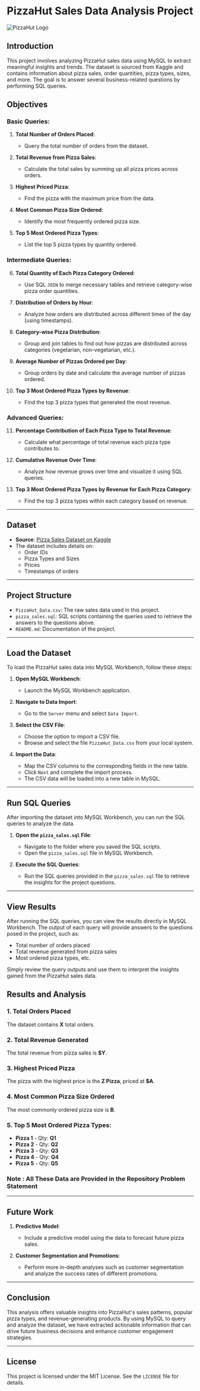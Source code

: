 # PizzaHut Sales Data Analysis Project

![PizzaHut Logo](https://seeklogo.com/images/P/pizza-hut-logo-DBFE2E48AF-seeklogo.com.png)

## Introduction

This project involves analyzing PizzaHut sales data using MySQL to extract meaningful insights and trends. The dataset is sourced from Kaggle and contains information about pizza sales, order quantities, pizza types, sizes, and more. The goal is to answer several business-related questions by performing SQL queries.

## Objectives

### Basic Queries:

1. **Total Number of Orders Placed**:
   - Query the total number of orders from the dataset.
   
2. **Total Revenue from Pizza Sales**:
   - Calculate the total sales by summing up all pizza prices across orders.

3. **Highest Priced Pizza**:
   - Find the pizza with the maximum price from the data.

4. **Most Common Pizza Size Ordered**:
   - Identify the most frequently ordered pizza size.

5. **Top 5 Most Ordered Pizza Types**:
   - List the top 5 pizza types by quantity ordered.

### Intermediate Queries:

6. **Total Quantity of Each Pizza Category Ordered**:
   - Use SQL `JOIN` to merge necessary tables and retrieve category-wise pizza order quantities.

7. **Distribution of Orders by Hour**:
   - Analyze how orders are distributed across different times of the day (using timestamps).

8. **Category-wise Pizza Distribution**:
   - Group and join tables to find out how pizzas are distributed across categories (vegetarian, non-vegetarian, etc.).

9. **Average Number of Pizzas Ordered per Day**:
   - Group orders by date and calculate the average number of pizzas ordered.

10. **Top 3 Most Ordered Pizza Types by Revenue**:
    - Find the top 3 pizza types that generated the most revenue.

### Advanced Queries:

11. **Percentage Contribution of Each Pizza Type to Total Revenue**:
    - Calculate what percentage of total revenue each pizza type contributes to.

12. **Cumulative Revenue Over Time**:
    - Analyze how revenue grows over time and visualize it using SQL queries.

13. **Top 3 Most Ordered Pizza Types by Revenue for Each Pizza Category**:
    - Find the top 3 pizza types within each category based on revenue.

---

## Dataset

- **Source**: [Pizza Sales Dataset on Kaggle](https://www.kaggle.com/datasets)
- The dataset includes details on:
  - Order IDs
  - Pizza Types and Sizes
  - Prices
  - Timestamps of orders

---

## Project Structure

- `PizzaHut_Data.csv`: The raw sales data used in this project.
- `pizza_sales.sql`: SQL scripts containing the queries used to retrieve the answers to the questions above.
- `README.md`: Documentation of the project.

---

## Load the Dataset

To load the PizzaHut sales data into MySQL Workbench, follow these steps:

1. **Open MySQL Workbench**:
   - Launch the MySQL Workbench application.

2. **Navigate to Data Import**:
   - Go to the `Server` menu and select `Data Import`.

3. **Select the CSV File**:
   - Choose the option to import a CSV file.
   - Browse and select the file `PizzaHut_Data.csv` from your local system.

4. **Import the Data**:
   - Map the CSV columns to the corresponding fields in the new table.
   - Click `Next` and complete the import process.
   - The CSV data will be loaded into a new table in MySQL.

---

## Run SQL Queries

After importing the dataset into MySQL Workbench, you can run the SQL queries to analyze the data.

1. **Open the `pizza_sales.sql` File**:
   - Navigate to the folder where you saved the SQL scripts.
   - Open the `pizza_sales.sql` file in MySQL Workbench.

2. **Execute the SQL Queries**:
   - Run the SQL queries provided in the `pizza_sales.sql` file to retrieve the insights for the project questions.

---

## View Results

After running the SQL queries, you can view the results directly in MySQL Workbench. The output of each query will provide answers to the questions posed in the project, such as:

- Total number of orders placed
- Total revenue generated from pizza sales
- Most ordered pizza types, etc.

Simply review the query outputs and use them to interpret the insights gained from the PizzaHut sales data.


## Results and Analysis

### 1. Total Orders Placed
The dataset contains **X** total orders.

### 2. Total Revenue Generated
The total revenue from pizza sales is **$Y**.

### 3. Highest Priced Pizza
The pizza with the highest price is the **Z Pizza**, priced at **$A**.

### 4. Most Common Pizza Size Ordered
The most commonly ordered pizza size is **B**.

### 5. Top 5 Most Ordered Pizza Types:
- **Pizza 1** - Qty: **Q1**
- **Pizza 2** - Qty: **Q2**
- **Pizza 3** - Qty: **Q3**
- **Pizza 4** - Qty: **Q4**
- **Pizza 5** - Qty: **Q5**

### Note : All These Data are Provided in the Repository Problem Statement

---

## Future Work

1. **Predictive Model**:
   - Include a predictive model using the data to forecast future pizza sales.

2. **Customer Segmentation and Promotions**:
   - Perform more in-depth analyses such as customer segmentation and analyze the success rates of different promotions.

---

## Conclusion

This analysis offers valuable insights into PizzaHut's sales patterns, popular pizza types, and revenue-generating products. By using MySQL to query and analyze the dataset, we have extracted actionable information that can drive future business decisions and enhance customer engagement strategies.

---

## License

This project is licensed under the MIT License. See the `LICENSE` file for details.


